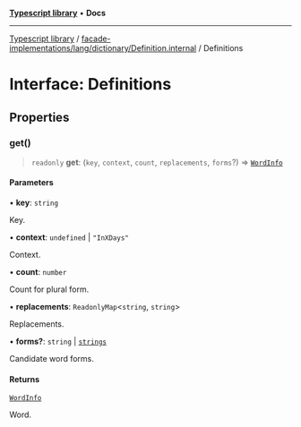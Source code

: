 [**Typescript library**](../../../../../index.md) • **Docs**

***

[Typescript library](../../../../../modules.md) / [facade-implementations/lang/dictionary/Definition.internal](../index.md) / Definitions

# Interface: Definitions

## Properties

### get()

> `readonly` **get**: (`key`, `context`, `count`, `replacements`, `forms`?) => [`WordInfo`](../../core/interfaces/WordInfo.md)

#### Parameters

• **key**: `string`

Key.

• **context**: `undefined` \| `"InXDays"`

Context.

• **count**: `number`

Count for plural form.

• **replacements**: `ReadonlyMap`\<`string`, `string`\>

Replacements.

• **forms?**: `string` \| [`strings`](../../../../../types/core/type-aliases/strings.md)

Candidate word forms.

#### Returns

[`WordInfo`](../../core/interfaces/WordInfo.md)

Word.
